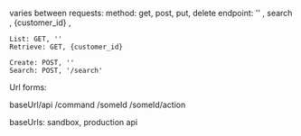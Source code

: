 varies between requests:
method: get, post, put, delete
endpoint: '' , search , {customer_id} ,

    List: GET, ''
    Retrieve: GET, {customer_id}
    
    Create: POST, ''
    Search: POST, '/search'


Url forms:

baseUrl/api
           /command
           /someId
           /someId/action


baseUrls: sandbox, production
api
